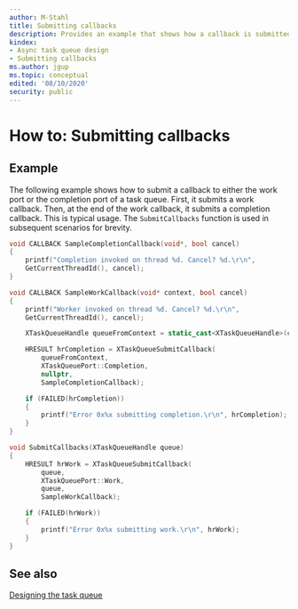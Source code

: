 ```yaml
---
author: M-Stahl
title: Submitting callbacks
description: Provides an example that shows how a callback is submitted to either the work port or the completion port of a task queue.
kindex:
- Async task queue design
- Submitting callbacks
ms.author: jgup
ms.topic: conceptual
edited: '08/10/2020'
security: public
---
```


# How to: Submitting callbacks

## Example

The following example shows how to submit a callback to either the work port
or the completion port of a task queue. First, it submits a work callback. Then, at the end of the work callback, it submits a completion callback. This is typical usage. The `SubmitCallbacks` function is
used in subsequent scenarios for brevity.

```c++
void CALLBACK SampleCompletionCallback(void*, bool cancel)
{
    printf("Completion invoked on thread %d. Cancel? %d.\r\n",
    GetCurrentThreadId(), cancel);
}

void CALLBACK SampleWorkCallback(void* context, bool cancel)
{
    printf("Worker invoked on thread %d. Cancel? %d.\r\n",
    GetCurrentThreadId(), cancel);

    XTaskQueueHandle queueFromContext = static_cast<XTaskQueueHandle>(context);

    HRESULT hrCompletion = XTaskQueueSubmitCallback(
        queueFromContext,
        XTaskQueuePort::Completion,
        nullptr,
        SampleCompletionCallback);

    if (FAILED(hrCompletion))
    {
        printf("Error 0x%x submitting completion.\r\n", hrCompletion);
    }
}

void SubmitCallbacks(XTaskQueueHandle queue)
{
    HRESULT hrWork = XTaskQueueSubmitCallback(
        queue,
        XTaskQueuePort::Work,
        queue,
        SampleWorkCallback);

    if (FAILED(hrWork))
    {
        printf("Error 0x%x submitting work.\r\n", hrWork);
    }
}
```

## See also

[Designing the task queue](../async-task-queue-design.md)